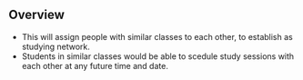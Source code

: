 ## Overview 

* This will assign people with similar classes to each other, to establish as studying network.
* Students in similar classes would be able to scedule study sessions with each other at any future time and date.
